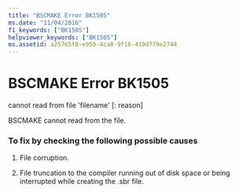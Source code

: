 ```yaml
---
title: "BSCMAKE Error BK1505"
ms.date: "11/04/2016"
f1_keywords: ["BK1505"]
helpviewer_keywords: ["BK1505"]
ms.assetid: a25765f8-e950-4ca8-9f16-419d779e2744
---
```

# BSCMAKE Error BK1505

cannot read from file 'filename' [: reason]

BSCMAKE cannot read from the file.

### To fix by checking the following possible causes

1. File corruption.

1. File truncation to the compiler running out of disk space or being interrupted while creating the .sbr file.